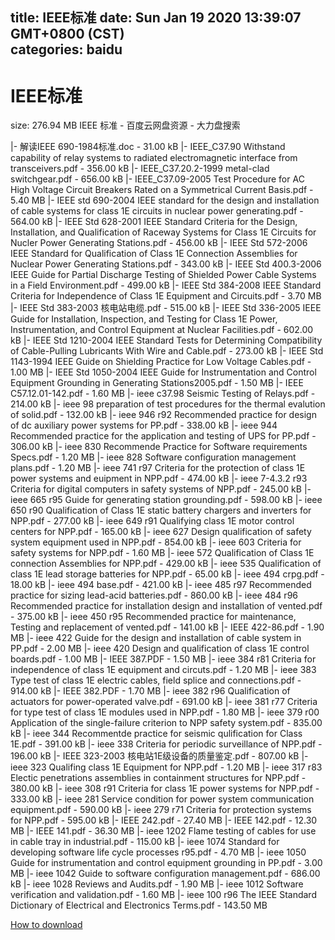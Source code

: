 
title: IEEE标准
date: Sun Jan 19 2020 13:39:07 GMT+0800 (CST)    
categories: baidu
---

# IEEE标准
size: 276.94 MB
 IEEE 标准 - 百度云网盘资源 - 大力盘搜索
 
|- 解读IEEE 690-1984标准.doc - 31.00 kB
|- IEEE_C37.90 Withstand capability of relay systems to radiated electromagnetic interface from transceivers.pdf - 356.00 kB
|- IEEE_C37.20.2-1999 metal-clad switchgear.pdf - 656.00 kB
|- IEEE_C37.09-2005 Test Procedure for AC High Voltage Circuit Breakers Rated on a Symmetrical Current Basis.pdf - 5.40 MB
|- IEEE std 690-2004 IEEE standard for the design and installation of cable systems for class 1E circuits in nuclear power generating.pdf - 564.00 kB
|- IEEE Std 628-2001 IEEE Standard Criteria for the Design, Installation, and Qualification of Raceway Systems for Class 1E Circuits for Nucler Power Generating Stations.pdf - 456.00 kB
|- IEEE Std 572-2006 IEEE Standard for Qualification of Class 1E Connection Assemblies for Nuclear Power Generating Stations.pdf - 343.00 kB
|- IEEE Std 400.3-2006 IEEE Guide for Partial Discharge Testing of Shielded Power Cable Systems in a Field Environment.pdf - 499.00 kB
|- IEEE Std 384-2008 IEEE Standard Criteria for Independence of Class 1E Equipment and Circuits.pdf - 3.70 MB
|- IEEE Std 383-2003 核电站电缆.pdf - 515.00 kB
|- IEEE Std 336-2005 IEEE Guide for Installation, Inspection, and Testing for Class 1E Power, Instrumentation, and Control Equipment at Nuclear Facilities.pdf - 602.00 kB
|- IEEE Std 1210-2004 IEEE Standard Tests for Determining Compatibility of Cable-Pulling Lubricants With Wire and Cable.pdf - 273.00 kB
|- IEEE Std 1143-1994 IEEE Guide on Shielding Practice for Low Voltage Cables.pdf - 1.00 MB
|- IEEE Std 1050-2004 IEEE Guide for Instrumentation and Control Equipment Grounding in Generating Stations2005.pdf - 1.50 MB
|- IEEE C57.12.01-142.pdf - 1.60 MB
|- ieee c37.98 Seismic Testing of Relays.pdf - 214.00 kB
|- ieee 98 preparation of test procedures for the thermal evalution of solid.pdf - 132.00 kB
|- ieee 946 r92 Recommended practice for design of dc auxiliary power systems for PP.pdf - 338.00 kB
|- ieee 944 Recommended practice for the application and testing of UPS for PP.pdf - 306.00 kB
|- ieee 830 Recommende Practice for Software requirements Specs.pdf - 1.20 MB
|- ieee 828 Software configuration management plans.pdf - 1.20 MB
|- ieee 741 r97 Criteria for the protection of class 1E power systems and euipment in NPP.pdf - 474.00 kB
|- ieee 7-4.3.2 r93 Criteria for digital computers in safety systems of NPP.pdf - 245.00 kB
|- ieee 665 r95 Guide for generating station grounding.pdf - 598.00 kB
|- ieee 650 r90 Qualification of Class 1E static battery chargers and inverters for NPP.pdf - 277.00 kB
|- ieee 649 r91 Qualifying class 1E motor control centers for NPP.pdf - 165.00 kB
|- ieee 627 Design qualification of safety system equipment used in NPP.pdf - 854.00 kB
|- ieee 603 Criteria for safety systems for NPP.pdf - 1.60 MB
|- ieee 572 Qualification of Class 1E connection Assemblies for NPP.pdf - 429.00 kB
|- ieee 535 Qualification of class 1E lead storage batteries for NPP.pdf - 65.00 kB
|- ieee 494 crpg.pdf - 18.00 kB
|- ieee 494 base.pdf - 421.00 kB
|- ieee 485 r97 Recommended practice for sizing lead-acid batteries.pdf - 860.00 kB
|- ieee 484 r96 Recommended practice for installation design and installation of vented.pdf - 375.00 kB
|- ieee 450 r95 Recommended practice for maintenance, Testing and replacement of vented.pdf - 141.00 kB
|- IEEE 422-86.pdf - 1.90 MB
|- ieee 422 Guide for the design and installation of cable system in PP.pdf - 2.00 MB
|- ieee 420 Design and qualification of class 1E control boards.pdf - 1.00 MB
|- IEEE 387.PDF - 1.50 MB
|- ieee 384 r81 Criteria for independence of class 1E equipment and circuts.pdf - 1.20 MB
|- ieee 383 Type test of class 1E electric cables, field splice and connections.pdf - 914.00 kB
|- IEEE 382.PDF - 1.70 MB
|- ieee 382 r96 Qualification of actuators for power-operated valve.pdf - 691.00 kB
|- ieee 381 r77 Criteria for type test of class 1E modules used in NPP.pdf - 1.80 MB
|- ieee 379 r00 Application of the single-failure criterion to NPP safety system.pdf - 835.00 kB
|- ieee 344 Recommentde practice for seismic qulification for Class 1E.pdf - 391.00 kB
|- ieee 338 Criteria for periodic surveillance of NPP.pdf - 196.00 kB
|- IEEE 323-2003 核电站1E级设备的质量鉴定.pdf - 807.00 kB
|- ieee 323 Qualifing class 1E Equipment for NPP.pdf - 1.20 MB
|- ieee 317 r83 Electic penetrations assemblies in containment structures for NPP.pdf - 380.00 kB
|- ieee 308 r91 Criteria for class 1E power systems for NPP.pdf - 333.00 kB
|- ieee 281 Service condition for power system communication equipment.pdf - 590.00 kB
|- ieee 279 r71 Criteria for protection systems for NPP.pdf - 595.00 kB
|- IEEE 242.pdf - 27.40 MB
|- IEEE 142.pdf - 12.30 MB
|- IEEE 141.pdf - 36.30 MB
|- ieee 1202 Flame testing of cables for use in cable tray in industrial.pdf - 115.00 kB
|- ieee 1074 Standard for developing software life cycle processes r95.pdf - 4.70 MB
|- ieee 1050 Guide for instrumentation and control equipment grounding in PP.pdf - 3.00 MB
|- ieee 1042 Guide to software configuration management.pdf - 686.00 kB
|- ieee 1028 Reviews and Audits.pdf - 1.90 MB
|- ieee 1012 Software verification and validation.pdf - 1.60 MB
|- ieee 100 r96 The IEEE Standard Dictionary of Electrical and Electronics Terms.pdf - 143.50 MB

[How to download](https://bpcam.bemobtrk.com/go/2ceec3aa-1ca2-46d6-b9ff-aaa5c184517c?jno=3819)